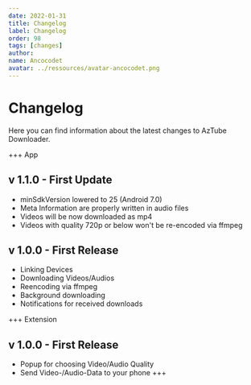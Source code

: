 ```yaml
---
date: 2022-01-31
title: Changelog
label: Changelog
order: 98
tags: [changes]
author:
name: Ancocodet
avatar: ../ressources/avatar-ancocodet.png
---
```


# Changelog

Here you can find information about the latest changes to AzTube Downloader.


+++ App
## v 1.1.0 - First Update
- minSdkVersion lowered to 25 (Android 7.0)
- Meta Information are properly written in audio files
- Videos will be now downloaded as mp4
- Videos with quality 720p or below won't be re-encoded via ffmpeg

## v 1.0.0 - First Release

- Linking Devices
- Downloading Videos/Audios
- Reencoding via ffmpeg
- Background downloading
- Notifications for received downloads

+++ Extension
## v 1.0.0 - First Release

- Popup for choosing Video/Audio Quality
- Send Video-/Audio-Data to your phone
  +++